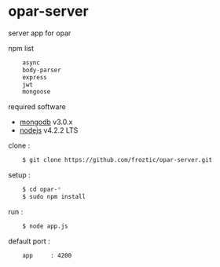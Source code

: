# opar-server
server app for opar

npm list
```sh
	async
	body-parser
	express
	jwt
	mongoose
```

required software
+ [mongodb](http://www.mongodb.com) v3.0.x
+ [nodejs](https://nodejs.org) v4.2.2 LTS

clone : 
```sh
	$ git clone https://github.com/froztic/opar-server.git
```

setup : 
```sh
	$ cd opar-*
	$ sudo npm install
```

run : 
```sh
	$ node app.js
```

default port :
```sh
	app 	: 4200
```
